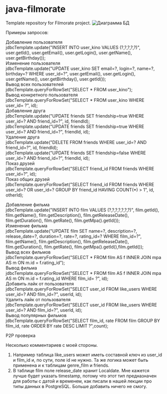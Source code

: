 # java-filmorate
Template repository for Filmorate project.
![Диаграмма БД](https://user-images.githubusercontent.com/108830655/209578935-745b8f5d-7e66-4d33-8ca1-302227dc4dd0.png)

Примеры запросов:

Добавление пользователя  
jdbcTemplate.update("INSERT INTO user_kino VALUES (?,?,?,?,?)", user.getId(), user.getEmail(), user.getLogin(), user.getName(), user.getBirthday());  
Изменение пользователя  
jdbcTemplate.update("UPDATE user_kino SET email=?, login=?, name=?, birthday=? WHERE user_id=?", user.getEmail(), user.getLogin(), user.getName(), user.getBirthday(), user.getId());  
Вывод всех пользователей  
jdbcTemplate.queryForRowSet("SELECT * FROM user_kino");  
Вывод конкретного пользователя  
jdbcTemplate.queryForRowSet("SELECT * FROM user_kino WHERE user_id= ?", id);  
Добавление друга  
jdbcTemplate.update("UPDATE friends SET friendship=true WHERE user_id=? AND friend_id=?", id, friendId);  
jdbcTemplate.update("UPDATE friends SET friendship=true WHERE user_id=? AND friend_id=?", friendId, id);  
Удаление друга  
jdbcTemplate.update("DELETE FROM friends WHERE user_id=? AND friend_id=?", id, friendId);  
jdbcTemplate.update("UPDATE friends SET friendship=false WHERE user_id=? AND friend_id=?", friendId, id);  
Показ друзей  
jdbcTemplate.queryForRowSet("SELECT friend_id FROM friends WHERE user_id=?", id);  
Показ общих друзей  
jdbcTemplate.queryForRowSet("SELECT friend_id FROM friends WHERE user_id=? OR user_id=? GROUP BY friend_id HAVING COUNT(*) > 1", id, otherId);  
  
Добавление фильма  
jdbcTemplate.update("INSERT INTO film VALUES (?,?,?,?,?,?,?)", film.getId(), film.getName(), film.getDescription(), film.getReleaseDate(), film.getDuration(), film.getRate(), film.getMpa().getId());  
Изменение фильма  
jdbcTemplate.update("UPDATE film SET name=?, description=?, release_date=?, duration=?, rate=?, rating_id=? WHERE film_id=?", film.getName(), film.getDescription(), film.getReleaseDate(), film.getDuration(), film.getRate(), film.getMpa().getId(),film.getId());  
Вывод всех фильмов  
jdbcTemplate.queryForRowSet("SELECT * FROM film AS f INNER JOIN mpa AS m ON m.id = f.rating_id");  
Вывод фильма  
jdbcTemplate.queryForRowSet("SELECT * FROM film AS f INNER JOIN mpa AS m ON m.id = f.rating_id WHERE film_id= ?", id);  
Добавить лайк от пользователя  
jdbcTemplate.queryForRowSet("SELECT user_id FROM like_users WHERE user_id=? AND film_id=?", userId, id);  
Удалить лайк от пользователя  
jdbcTemplate.queryForRowSet("SELECT user_id FROM like_users WHERE user_id=? AND film_id=?", userId, id);  
Вывод популярных фильмов  
jdbcTemplate.queryForRowSet("SELECT film_id, rate FROM film GROUP BY film_id, rate ORDER BY rate DESC LIMIT ?",count);  


Р2Р проверка

Несколько комментариев с моей стороны.

1. Например таблица like_users может иметь составной ключ из user_id и film_id и, по сути, поле id не нужно.
Та же логика может быть применена и к таблицам genre_film и friends.
2. В таблице film поле release_date хранит Localdate. Мне кажется лучше будет указать timestamp, потому что этот тип предназначен для работы с датой и временем, как писали в нашей лекции про типы данных в PostgreSQL.
Больше добавить ничего не смогу.
